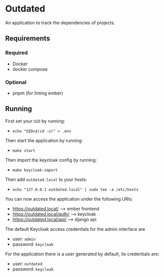 # Outdated

An application to track the dependencies of projects.

## Requirements

### Required

- Docker
- docker compose

### Optional

- pnpm (for linting ember)

## Running

First set your `UID` by running:
- `echo "UID=$(id -u)" > .env`

Then start the application by running:
- `make start`

Then import the keycloak config by running:
- `make keycloak-import`

Then add `outdated.local` to your hosts:
- `echo "127.0.0.1 outdated.local" | sudo tee -a /etc/hosts`

You can now access the application under the following URIs:
 - https://outdated.local/ --> ember frontend
 - https://outdated.local/auth/ --> keycloak
 - https://outdated.local/api/ --> django api

 The default Keycloak access credentials for the admin interface are 
 - user: `admin`
 - password: `keycloak`

 For the application there is a user generated by default, its credentials are:
 - user: `outdated`
 - password: `keycloak`
